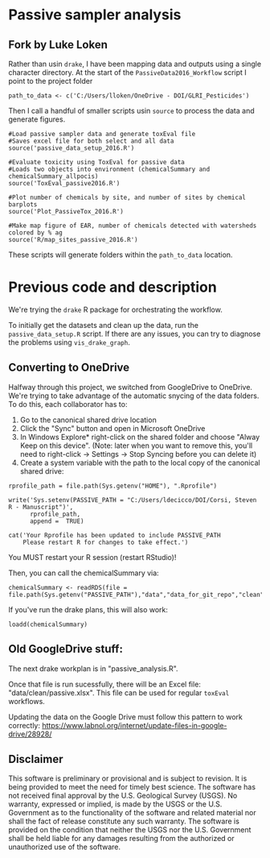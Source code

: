 # Passive sampler analysis

## Fork by Luke Loken

Rather than usin `drake`, I have been mapping data and outputs using a single character directory. At the start of the `PassiveData2016_Workflow` script I point to the project folder

```
path_to_data <- c('C:/Users/lloken/OneDrive - DOI/GLRI_Pesticides')

```

Then I call a handful of smaller scripts usin `source` to process the data and generate figures. 

```
#Load passive sampler data and generate toxEval file
#Saves excel file for both select and all data
source('passive_data_setup_2016.R')

#Evaluate toxicity using ToxEval for passive data
#Loads two objects into environment (chemicalSummary and chemicalSummary_allpocis)
source('ToxEval_passive2016.R')

#Plot number of chemicals by site, and number of sites by chemical barplots
source('Plot_PassiveTox_2016.R')

#Make map figure of EAR, number of chemicals detected with watersheds colored by % ag
source('R/map_sites_passive_2016.R')
```

These scripts will generate folders within the `path_to_data` location.

# Previous code and description


We're trying the `drake` R package for orchestrating the workflow. 

To initially get the datasets and clean up the data, run the `passive_data_setup.R` script. If there are any issues, you can try to diagnose the problems using `vis_drake_graph`.

## Converting to OneDrive

Halfway through this project, we switched from GoogleDrive to OneDrive. We're trying to take advantage of the automatic snycing of the data folders. To do this, each collaborator has to:

1. Go to the canonical shared drive location
2. Click the "Sync" button and open in Microsoft OneDrive
3. In Windows Explore* right-click on the shared folder and choose "Alway Keep on this device". (Note: later when you want to remove this, you'll need to right-click -> Settings -> Stop Syncing before you can delete it)
4. Create a system variable with the path to the local copy of the canonical shared drive:

```
rprofile_path = file.path(Sys.getenv("HOME"), ".Rprofile")

write('Sys.setenv(PASSIVE_PATH = "C:/Users/ldecicco/DOI/Corsi, Steven R - Manuscript")',
      rprofile_path, 
      append =  TRUE)

cat('Your Rprofile has been updated to include PASSIVE_PATH
    Please restart R for changes to take effect.')
```
You MUST restart your R session (restart RStudio)!

Then, you can call the chemicalSummary via:
```
chemicalSummary <- readRDS(file = file.path(Sys.getenv("PASSIVE_PATH"),"data","data_for_git_repo","clean","chemical_summary.rds"))
```

If you've run the drake plans, this will also work:
```
loadd(chemicalSummary)
```


## Old GoogleDrive stuff:

The next drake workplan is in "passive_analysis.R".

Once that file is run sucessfully, there will be an Excel file: "data/clean/passive.xlsx". This file can be used for regular `toxEval` workflows.

Updating the data on the Google Drive must follow this pattern to work correctly:
https://www.labnol.org/internet/update-files-in-google-drive/28928/

## Disclaimer

This software is preliminary or provisional and is subject to revision. It is being provided to meet the need for timely best science. The software has not received final approval by the U.S. Geological Survey (USGS). No warranty, expressed or implied, is made by the USGS or the U.S. Government as to the functionality of the software and related material nor shall the fact of release constitute any such warranty. The software is provided on the condition that neither the USGS nor the U.S. Government shall be held liable for any damages resulting from the authorized or unauthorized use of the software.